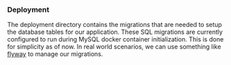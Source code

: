 ### Deployment

The deployment directory contains the migrations that are needed to setup the database tables for our application.
These SQL migrations are currently configured to run during MySQL docker container initialization. This is done for 
simplicity as of now. In real world scenarios, we can use something like [flyway](https://github.com/flyway/flyway) to 
manage our migrations.